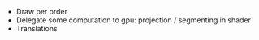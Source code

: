 - Draw per order
- Delegate some computation to gpu: projection / segmenting in shader
- Translations
